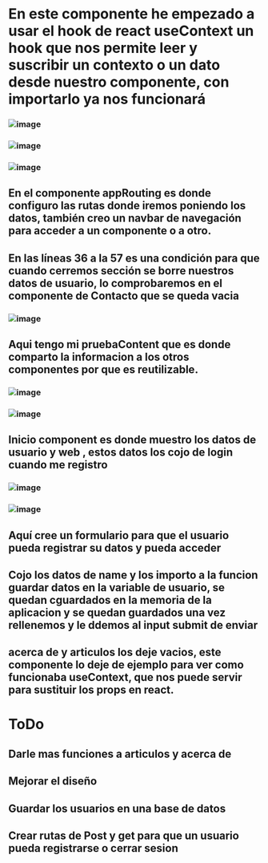 # En este componente he empezado a usar el hook de react useContext un hook que nos permite leer y suscribir un contexto o un dato desde nuestro componente, con importarlo ya nos funcionará
### ![image](https://github.com/Silkaleex/useContext/assets/82760991/04f83237-2d18-43af-b900-86e5157a45a9)
### ![image](https://github.com/Silkaleex/useContext/assets/82760991/25ecb016-2b35-41c5-a77c-92afdbc2d7cd)
### ![image](https://github.com/Silkaleex/useContext/assets/82760991/29ab4551-3831-4cb9-8548-c4a03b2fd04d)
## En el componente appRouting es donde configuro las rutas donde iremos poniendo los datos, también creo un navbar de navegación para acceder a un componente o a otro.
## En las líneas 36 a la 57 es una condición para que cuando cerremos sección se borre nuestros datos de usuario, lo comprobaremos en el componente de Contacto que se queda vacia
### ![image](https://github.com/Silkaleex/useContext/assets/82760991/5ed89e4a-c0a9-4eb9-bd4e-53164d001c8b)
## Aqui tengo mi pruebaContent que es donde comparto la informacion a los otros componentes por que es reutilizable.

### ![image](https://github.com/Silkaleex/useContext/assets/82760991/567eea7f-8d04-4b23-abd7-ebe77400cd0c)
### ![image](https://github.com/Silkaleex/useContext/assets/82760991/f398120a-4ec9-4f8d-a2c1-b83ebfec3d9e)
## Inicio component es donde muestro los datos de usuario y web , estos datos los cojo de login cuando me registro
### ![image](https://github.com/Silkaleex/useContext/assets/82760991/1e55f6f9-ad4b-45bc-9ca0-1411ef2c3302)
### ![image](https://github.com/Silkaleex/useContext/assets/82760991/f6f3a008-4d18-4737-9d44-5bc64503c4b8)
## Aquí cree un formulario para que el usuario pueda registrar su datos y pueda acceder
## Cojo los datos de name y los importo a la funcion guardar datos en la variable de usuario, se quedan cguardados en la memoria de la aplicacion y se quedan guardados una vez rellenemos y le ddemos al input submit de enviar
## acerca de y articulos los deje vacios, este componente lo deje de ejemplo para ver como funcionaba useContext, que nos puede servir para sustituir los props en react.

# ToDo
## Darle mas funciones a articulos y acerca de
## Mejorar el diseño
## Guardar los usuarios en una base de datos
## Crear rutas de Post y get para que un usuario pueda registrarse o cerrar sesion
